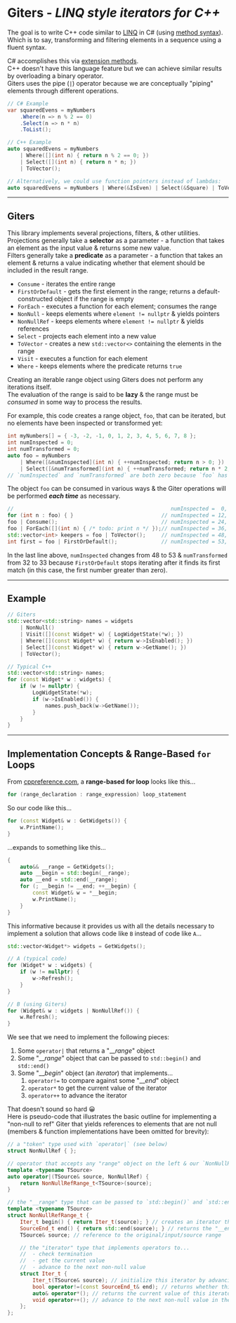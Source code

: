 # Giters - _LINQ style iterators for C++_

The goal is to write C++ code similar to [LINQ](https://docs.microsoft.com/en-us/dotnet/csharp/programming-guide/concepts/linq/) in C# (using [method syntax](https://docs.microsoft.com/en-us/dotnet/csharp/programming-guide/concepts/linq/query-syntax-and-method-syntax-in-linq)).<br>
Which is to say, transforming and filtering elements in a sequence using a fluent syntax.

C# accomplishes this via [extension methods](https://docs.microsoft.com/en-us/dotnet/csharp/programming-guide/classes-and-structs/extension-methods).<br>
C++ doesn't have this language feature but we can achieve similar results by overloading a binary operator.<br>
Giters uses the pipe (`|`) operator because we are conceptually "piping" elements through different operations.

```csharp
// C# Example
var squaredEvens = myNumbers
    .Where(n => n % 2 == 0)
    .Select(n => n * n)
    .ToList();
```

```cpp
// C++ Example
auto squaredEvens = myNumbers
    | Where([](int n) { return n % 2 == 0; })
    | Select([](int n) { return n * n; })
    | ToVector();

// Alternatively, we could use function pointers instead of lambdas:
auto squaredEvens = myNumbers | Where(&IsEven) | Select(&Square) | ToVector();
```

----

## Giters

This library implements several projections, filters, & other utilities.<br>
Projections generally take a **selector** as a parameter - a function that takes an element as the input value & returns some new value.<br>
Filters generally take a **predicate** as a parameter - a function that takes an element & returns a value indicating whether that element should be included in the result range.

- `Consume` - iterates the entire range
- `FirstOrDefault` - gets the first element in the range; returns a default-constructed object if the range is empty
- `ForEach` - executes a function for each element; consumes the range
- `NonNull` - keeps elements where `element != nullptr` & yields pointers
- `NonNullRef` - keeps elements where `element != nullptr` & yields references
- `Select` - projects each element into a new value
- `ToVector` - creates a new `std::vector<>` containing the elements in the range
- `Visit` - executes a function for each element
- `Where` - keeps elements where the predicate returns `true`

Creating an iterable range object using Giters does not perform any iterations itself.<br>
The evaluation of the range is said to be **lazy** & the range must be _consumed_ in some way to process the results.

For example, this code creates a range object, `foo`, that can be iterated, but no elements have been inspected or transformed yet:

```cpp
int myNumbers[] = { -3, -2, -1, 0, 1, 2, 3, 4, 5, 6, 7, 8 };
int numInspected = 0;
int numTransformed = 0;
auto foo = myNumbers
    | Where([&numInspected](int n) { ++numInspected; return n > 0; })
    | Select([&numTransformed](int n) { ++numTransformed; return n * 2; });
// `numInspected` and `numTransformed` are both zero because `foo` has not been consumed.
```

The object `foo` can be consumed in various ways & the Giter operations will be performed ***each time*** as necessary.

```cpp
//                                                  numInspected =  0, numTransformed =  0
for (int n : foo) { }                            // numInspected = 12, numTransformed =  8
foo | Consume();                                 // numInspected = 24, numTransformed = 16
foo | ForEach([](int n) { /* todo: print n */ });// numInspected = 36, numTransformed = 24
std::vector<int> keepers = foo | ToVector();     // numInspected = 48, numTransformed = 32, keepers = { 2, 4, 6, 8, 10, 12, 14, 16 }
int first = foo | FirstOrDefault();              // numInspected = 53, numTransformed = 33, first = 2
```

In the last line above, `numInspected` changes from 48 to 53 & `numTransformed` from 32 to 33 because `FirstOrDefault` stops iterating after it finds its first match (in this case, the first number greater than zero).

----

## Example

```cpp
// Giters
std::vector<std::string> names = widgets
    | NonNull()
    | Visit([](const Widget* w) { LogWidgetState(*w); })
    | Where([](const Widget* w) { return w->IsEnabled(); })
    | Select[](const Widget* w) { return w->GetName(); })
    | ToVector();

// Typical C++
std::vector<std::string> names;
for (const Widget* w : widgets) {
    if (w != nullptr) {
        LogWidgetState(*w);
        if (w->IsEnabled()) {
            names.push_back(w->GetName());
        }
    }
}
```

----

## Implementation Concepts & Range-Based `for` Loops

From [cppreference.com](https://en.cppreference.com/w/cpp/language/range-for), a **range-based for loop** looks like this...

```cpp
for (range_declaration : range_expression) loop_statement
```

So our code like this...

```cpp
for (const Widget& w : GetWidgets()) {
    w.PrintName();
}
```

...expands to something like this...

```cpp
{
    auto&& __range = GetWidgets();
    auto __begin = std::begin(__range);
    auto __end = std::end(__range);
    for (; __begin != __end; ++__begin) {
        const Widget& w = *__begin;
        w.PrintName();
    }
}
```

This informative because it provides us with all the details necessary to implement a solution that allows code like `B` instead of code like `A`...

```cpp
std::vector<Widget*> widgets = GetWidgets();

// A (typical code)
for (Widget* w : widgets) {
    if (w != nullptr) {
        w->Refresh();
    }
}

// B (using Giters)
for (Widget& w : widgets | NonNullRef()) {
    w.Refresh();
}
```

We see that we need to implement the following pieces:
1. Some `operator|` that returns a "___range_" object
1. Some "___range_" object that can be passed to `std::begin()` and `std::end()`
1. Some "___begin_" object (an _iterator_) that implements...
   1. `operator!=` to compare against some "___end_" object
   1. `operator*` to get the current value of the iterator
   1. `operator++` to advance the iterator

That doesn't sound so hard 😀<br>
Here is pseudo-code that illustrates the basic outline for implementing a "non-null to ref" Giter that yields references to elements that are not null (members & function implementations have been omitted for brevity):

```cpp
// a "token" type used with `operator|` (see below)
struct NonNullRef { };

// operator that accepts any "range" object on the left & our `NonNullRef` token on the right
template <typename TSource>
auto operator|(TSource& source, NonNullRef) {
    return NonNullRefRange_t<TSource>(source);
}

// the "__range" type that can be passed to `std::begin()` and `std::end()`
template <typename TSource>
struct NonNullRefRange_t {
    Iter_t begin() { return Iter_t(source); } // creates an iterator that skips over null values in the source range
    SourceEnd_t end() { return std::end(source); } // returns the "__end" object that we compare against to check termination
    TSource& source; // reference to the original/input/source range

    // the "iterator" type that implements operators to...
    //  - check termination
    //  - get the current value
    //  - advance to the next non-null value
    struct Iter_t {
        Iter_t(TSource& source); // initialize this iterator by advancing to the first non-null value in the range
        bool operator!=(const SourceEnd_t& end); // returns whether this iterator has reached the end of the range
        auto& operator*(); // returns the current value of this iterator - dereferences a pointer & returns a reference
        void operator++(); // advance to the next non-null value in the range
    };
};
```
